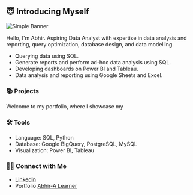 ## 😇 Introducing Myself

![Simple Banner](https://abhirbhandary.github.io/images/Linkidin_Banner.jpg)

Hello, I'm Abhir. Aspiring Data Analyst with expertise in data analysis and reporting, query optimization, database design, and data modelling. 

- Querying data using SQL.
- Generate reports and perform ad-hoc data analysis using SQL.
- Developing dashboards on Power BI and Tableau.
- Data analysis and reporting using Google Sheets and Excel.

### 📚 Projects

Welcome to my portfolio, where I showcase my <!-- [projects](https://github.com/katiehuangx/Portfolio-Guide/blob/main/README.md). -->  

### 🛠️ Tools

- Language: SQL, Python
- Database: Google BigQuery, PostgreSQL, MySQL
- Visualization: Power BI, Tableau

### 👋🏻 Connect with Me

- [Linkedin](https://www.linkedin.com/in/abhirbhandary)
- Portfolio [Abhir-A Learner](https://abhirbhandary.github.io/)











<!--
**abhirbhandary/abhirbhandary** is a ✨ _special_ ✨ repository because its `README.md` (this file) appears on your GitHub profile.

Here are some ideas to get you started:

- 🔭 I’m currently working on ...
- 🌱 I’m currently learning ...
- 👯 I’m looking to collaborate on ...
- 🤔 I’m looking for help with ...
- 💬 Ask me about ...
- 📫 How to reach me: ...
- 😄 Pronouns: ...
- ⚡ Fun fact: ...
-->
